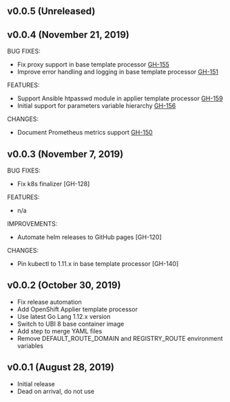 ## v0.0.5 (Unreleased)

## v0.0.4 (November 21, 2019)
BUG FIXES:
* Fix proxy support in base template processor [GH-155](https://github.com/KohlsTechnology/eunomia/pull/155)
* Improve error handling and logging in base template processor [GH-151](https://github.com/KohlsTechnology/eunomia/pull/151)

FEATURES:
* Support Ansible htpasswd module in applier template processor [GH-159](https://github.com/KohlsTechnology/eunomia/pull/159)
* Initial support for parameters variable hierarchy [GH-156](https://github.com/KohlsTechnology/eunomia/pull/156)

CHANGES:
* Document Prometheus metrics support [GH-150](https://github.com/KohlsTechnology/eunomia/pull/150)

## v0.0.3 (November 7, 2019)
BUG FIXES:
* Fix k8s finalizer [GH-128]

FEATURES:
* n/a

IMPROVEMENTS:
* Automate helm releases to GitHub pages [GH-120]

CHANGES:
* Pin kubectl to 1.11.x in base template processor [GH-140]

## v0.0.2 (October 30, 2019)
* Fix release automation
* Add OpenShift Applier template processor
* Use latest Go Lang 1.12.x version
* Switch to UBI 8 base container image
* Add step to merge YAML files
* Remove DEFAULT_ROUTE_DOMAIN and REGISTRY_ROUTE environment variables

## v0.0.1 (August 28, 2019)
* Initial release
* Dead on arrival, do not use

